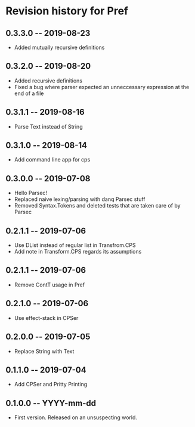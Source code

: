 # Revision history for Pref

## 0.3.3.0 -- 2019-08-23

* Added mutually recursive definitions


## 0.3.2.0 -- 2019-08-20

* Added recursive definitions
* Fixed a bug where parser expected an unneccessary expression
  at the end of a file


## 0.3.1.1 -- 2019-08-16

* Parse Text instead of String

## 0.3.1.0 -- 2019-08-14

* Add command line app for cps

## 0.3.0.0 -- 2019-07-08

* Hello Parsec!
* Replaced naive lexing/parsing with danq Parsec stuff
* Removed Syntax.Tokens and deleted tests that are taken care of by Parsec

## 0.2.1.1 -- 2019-07-06

* Use DList instead of regular list in Transfrom.CPS
* Add note in Transform.CPS regards its assumptions

## 0.2.1.1 -- 2019-07-06

* Remove ContT usage in Pref

## 0.2.1.0 -- 2019-07-06

* Use effect-stack in CPSer

## 0.2.0.0 -- 2019-07-05

* Replace String with Text

## 0.1.1.0 -- 2019-07-04

* Add CPSer and Pritty Printing

## 0.1.0.0 -- YYYY-mm-dd

* First version. Released on an unsuspecting world.
